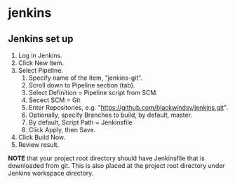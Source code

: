 # jenkins
## Jenkins set up
1. Log in Jenkins.
1. Click New Item.
1. Select Pipeline.
   1. Specify name of the item, "jenkins-git".
   1. Scroll down to Pipeline section (tab).
   1. Select Definition = Pipeline script from SCM.
   1. Secect SCM = Git
   1. Enter Repositories, e.g. "https://github.com/blackwindsy/jenkins.git".
   1. Optionally, specify Branches to build, by default, master.
   1. By default, Script Path = Jenkinsfile
   1. Click Apply, then Save.
1. Click Build Now.
1. Review result.

**NOTE** that your project root directory should have Jenkinsfile that is downloaded from git.  This is also placed at the project root directory under Jenkins workspace directory. 
